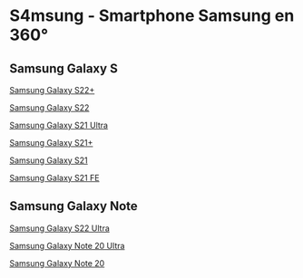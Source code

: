 # S4msung - Smartphone Samsung en 360°


Samsung Galaxy S
-----------------
[Samsung Galaxy S22+](http://is.gd/OCl3Je)

[Samsung Galaxy S22](http://is.gd/y09NeO)

[Samsung Galaxy S21 Ultra](http://is.gd/NseGjH)

[Samsung Galaxy S21+](http://is.gd/ezid0d)

[Samsung Galaxy S21](http://is.gd/9vEMso)

[Samsung Galaxy S21 FE]()


Samsung Galaxy Note
--------------------
[Samsung Galaxy S22 Ultra](http://is.gd/CXTVLm)

[Samsung Galaxy Note 20 Ultra](http://is.gd/qOEF2z)

[Samsung Galaxy Note 20](http://is.gd/h9OyDm)
